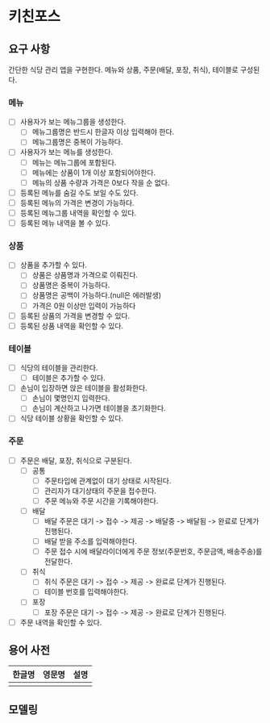 # 키친포스

## 요구 사항
간단한 식당 관리 앱을 구현한다.
메뉴와 상품, 주문(배달, 포장, 취식), 테이블로 구성된다.

### 메뉴
- [ ] 사용자가 보는 메뉴그룹을 생성한다.
    - [ ] 메뉴그룹명은 반드시 한글자 이상 입력해야 한다.
    - [ ] 메뉴그룹명은 중복이 가능하다.
- [ ] 사용자가 보는 메뉴를 생성한다.
    - [ ] 메뉴는 메뉴그룹에 포함된다.
    - [ ] 메뉴에는 상품이 1개 이상 포함되어야한다.
    - [ ] 메뉴의 상품 수량과 가격은 0보다 작을 순 없다.
- [ ] 등록된 메뉴를 숨길 수도 보일 수도 있다.
- [ ] 등록된 메뉴의 가격은 변경이 가능하다.
- [ ] 등록된 메뉴그룹 내역을 확인할 수 있다.
- [ ] 등록된 메뉴 내역을 볼 수 있다.

### 상품
- [ ] 상품을 추가할 수 있다.
    - [ ] 상품은 상품명과 가격으로 이뤄진다.
    - [ ] 상품명은 중복이 가능하다.
    - [ ] 상품명은 공백이 가능하다.(null은 에러발생)
    - [ ] 가격은 0원 이상만 입력이 가능하다
- [ ] 등록된 상품의 가격을 변경할 수 있다.
- [ ] 등록된 상품 내역을 확인할 수 있다.

### 테이블
- [ ] 식당의 테이블을 관리한다.
    - [ ] 테이블은 추가할 수 있다.
- [ ] 손님이 입장하면 앉은 테이블을 활성화한다.
    - [ ] 손님이 몇명인지 입력한다.
    - [ ] 손님이 계산하고 나가면 테이블을 초기화한다.
- [ ] 식당 테이블 상황을 확인할 수 있다.

### 주문
- [ ] 주문은 배달, 포장, 취식으로 구분된다.
    - [ ] 공통
        - [ ] 주문타입에 관계없이 대기 상태로 시작된다.
        - [ ] 관리자가 대기상태의 주문을 접수한다.
        - [ ] 주문 메뉴와 주문 시간을 기록해야한다.
    - [ ] 배달
        - [ ] 배달 주문은 대기 -> 접수 -> 제공 -> 배달중 -> 배달됨 -> 완료로 단계가 진행된다.
        - [ ] 배달 받을 주소를 입력해야한다.
        - [ ] 주문 접수 시에 배달라이더에게 주문 정보(주문번호, 주문금액, 배송주송)를 전달한다.
    - [ ] 취식
        - [ ] 취식 주문은 대기 -> 접수 -> 제공 -> 완료로 단계가 진행된다.
        - [ ] 테이블 번호를 입력해야한다.
    - [ ] 포장
        - [ ] 포장 주문은 대기 -> 접수 -> 제공 -> 완료로 단계가 진행된다.
- [ ] 주문 내역을 확인할 수 있다.

## 용어 사전

| 한글명 | 영문명 | 설명 |
| --- | --- | --- |
|  |  |  |

## 모델링
